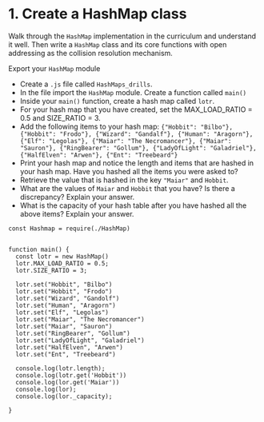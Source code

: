 # 1. Create a HashMap class

Walk through the ```HashMap``` implementation in the curriculum and understand it well. Then write a ```HashMap``` class and its core functions with open addressing as the collision resolution mechanism.

Export your ```HashMap``` module
- Create a ```.js``` file called ```HashMaps_drills```. 
- In the file import the ```HashMap``` module. Create a function called ```main()```
- Inside your ```main()``` function, create a hash map called ```lotr```.
- For your hash map that you have created, set the MAX_LOAD_RATIO = 0.5 and SIZE_RATIO = 3.
- Add the following items to your hash map: ```{"Hobbit": "Bilbo"}, {"Hobbit": "Frodo"}, {"Wizard": "Gandalf"}, {"Human": "Aragorn"}, {"Elf": "Legolas"}, {"Maiar": "The Necromancer"}, {"Maiar": "Sauron"}, {"RingBearer": "Gollum"}, {"LadyOfLight": "Galadriel"}, {"HalfElven": "Arwen"}, {"Ent": "Treebeard"}```
- Print your hash map and notice the length and items that are hashed in your hash map. Have you hashed all the items you were asked to?
- Retrieve the value that is hashed in the key ```"Maiar"``` and ```Hobbit```.
- What are the values of ```Maiar``` and ```Hobbit``` that you have? Is there a discrepancy? Explain your answer.
- What is the capacity of your hash table after you have hashed all the above items? Explain your answer.

````
const Hashmap = require(./HashMap)


function main() {
  const lotr = new HashMap() 
  lotr.MAX_LOAD_RATIO = 0.5;
  lotr.SIZE_RATIO = 3;
  
  lotr.set("Hobbit", "Bilbo") 
  lotr.set("Hobbit", "Frodo")
  lotr.set("Wizard", "Gandolf") 
  lotr.set("Human", "Aragorn")
  lotr.set("Elf", "Legolas")
  lotr.set("Maiar", "The Necromancer") 
  lotr.set("Maiar", "Sauron")
  lotr.set("RingBearer", "Gollum")
  lotr.set("LadyOfLight", "Galadriel")
  lotr.set("HalfElven", "Arwen")
  lotr.set("Ent", "Treebeard")
  
  console.log(lotr.length);
  console.log(lotr.get('Hobbit'))
  console.log(lor.get('Maiar'))
  console.log(lor);
  console.log(lor._capacity);

}

````
